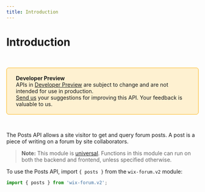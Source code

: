 ```yaml
---
title: Introduction
---
```


# Introduction

&nbsp;

<div style="background-color: #FEF1D1; padding: 18px 24px; border-radius: 6px; border: 1px solid #FDB10C; box-sizing: border-box; display: inline-block">
    <b>Developer Preview</b>
    <br/>
    <span>APIs in <a href="https://www.wix.com/velo/reference/api-overview/developer-preview">Developer Preview</a> are subject to change and are not intended for use in production.<br/><a href="mailto:velo-preview-feedback@wix.com">Send us</a> your suggestions for improving this API. Your feedback is valuable to us.</span>
</div>

&nbsp;


The Posts API allows a site visitor to get and query forum posts.
A post is a piece of writing on a forum by site collaborators. 


> **Note:**
> This module is [universal](/api-overview/api-versions#universal-modules). Functions in this module can run on both the backend and frontend, unless specified otherwise.


To use the Posts API, import `{ posts }` from the `wix-forum.v2` module:

```javascript
import { posts } from 'wix-forum.v2';
```